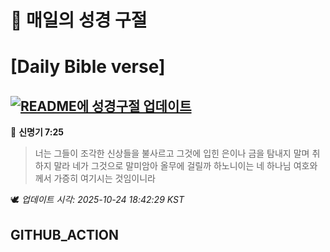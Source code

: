# 🙏 매일의 성경 구절
# [Daily Bible verse]
## [![README에 성경구절 업데이트](https://github.com/DONGSUKA/first_test/actions/workflows/update-readme-bible.yml/badge.svg)](https://github.com/DONGSUKA/first_test/actions/workflows/update-readme-bible.yml)
<!-- START_BIBLE_VERSE -->
📖 **신명기 7:25**
> 너는 그들이 조각한 신상들을 불사르고 그것에 입힌 은이나 금을 탐내지 말며 취하지 말라 네가 그것으로 말미암아 올무에 걸릴까 하노니이는 네 하나님 여호와께서 가증히 여기시는 것임이니라

🕊️ _업데이트 시각: 2025-10-24 18:42:29 KST_
  <!-- END_BIBLE_VERSE -->
## GITHUB_ACTION
